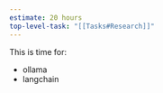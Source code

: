 ```yaml
---
estimate: 20 hours
top-level-task: "[[Tasks#Research]]"
---
```

This is time for:
- ollama
- langchain